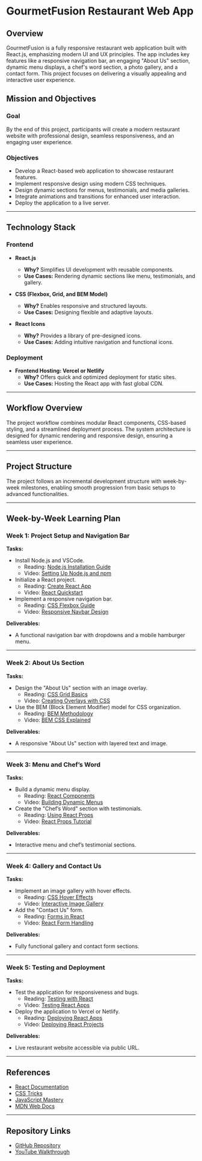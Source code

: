 # GourmetFusion Restaurant Web App

## Overview
GourmetFusion is a fully responsive restaurant web application built with React.js, emphasizing modern UI and UX principles. The app includes key features like a responsive navigation bar, an engaging "About Us" section, dynamic menu displays, a chef's word section, a photo gallery, and a contact form. This project focuses on delivering a visually appealing and interactive user experience.

## Mission and Objectives
### Goal
By the end of this project, participants will create a modern restaurant website with professional design, seamless responsiveness, and an engaging user experience.

### Objectives
- Develop a React-based web application to showcase restaurant features.
- Implement responsive design using modern CSS techniques.
- Design dynamic sections for menus, testimonials, and media galleries.
- Integrate animations and transitions for enhanced user interaction.
- Deploy the application to a live server.

---

## Technology Stack

### Frontend
- **React.js**
  - **Why?** Simplifies UI development with reusable components.
  - **Use Cases:** Rendering dynamic sections like menu, testimonials, and gallery.

- **CSS (Flexbox, Grid, and BEM Model)**
  - **Why?** Enables responsive and structured layouts.
  - **Use Cases:** Designing flexible and adaptive layouts.

- **React Icons**
  - **Why?** Provides a library of pre-designed icons.
  - **Use Cases:** Adding intuitive navigation and functional icons.

### Deployment
- **Frontend Hosting: Vercel or Netlify**
  - **Why?** Offers quick and optimized deployment for static sites.
  - **Use Cases:** Hosting the React app with fast global CDN.

---

## Workflow Overview
The project workflow combines modular React components, CSS-based styling, and a streamlined deployment process. The system architecture is designed for dynamic rendering and responsive design, ensuring a seamless user experience.

---

## Project Structure
The project follows an incremental development structure with week-by-week milestones, enabling smooth progression from basic setups to advanced functionalities.

---

## Week-by-Week Learning Plan

### Week 1: Project Setup and Navigation Bar
**Tasks:**
- Install Node.js and VSCode.
  - Reading: [Node.js Installation Guide](https://nodejs.org/en/docs/)
  - Video: [Setting Up Node.js and npm](https://www.youtube.com/)
- Initialize a React project.
  - Reading: [Create React App](https://reactjs.org/docs/create-a-new-react-app.html)
  - Video: [React Quickstart](https://www.youtube.com/)
- Implement a responsive navigation bar.
  - Reading: [CSS Flexbox Guide](https://css-tricks.com/snippets/css/a-guide-to-flexbox/)
  - Video: [Responsive Navbar Design](https://www.youtube.com/)

**Deliverables:**
- A functional navigation bar with dropdowns and a mobile hamburger menu.

---

### Week 2: About Us Section
**Tasks:**
- Design the "About Us" section with an image overlay.
  - Reading: [CSS Grid Basics](https://css-tricks.com/snippets/css/complete-guide-grid/)
  - Video: [Creating Overlays with CSS](https://www.youtube.com/)
- Use the BEM (Block Element Modifier) model for CSS organization.
  - Reading: [BEM Methodology](https://getbem.com/)
  - Video: [BEM CSS Explained](https://www.youtube.com/)

**Deliverables:**
- A responsive "About Us" section with layered text and image.

---

### Week 3: Menu and Chef’s Word
**Tasks:**
- Build a dynamic menu display.
  - Reading: [React Components](https://reactjs.org/docs/components-and-props.html)
  - Video: [Building Dynamic Menus](https://www.youtube.com/)
- Create the "Chef’s Word" section with testimonials.
  - Reading: [Using React Props](https://reactjs.org/docs/components-and-props.html)
  - Video: [React Props Tutorial](https://www.youtube.com/)

**Deliverables:**
- Interactive menu and chef’s testimonial sections.

---

### Week 4: Gallery and Contact Us
**Tasks:**
- Implement an image gallery with hover effects.
  - Reading: [CSS Hover Effects](https://css-tricks.com/almanac/selectors/h/hover/)
  - Video: [Interactive Image Gallery](https://www.youtube.com/)
- Add the "Contact Us" form.
  - Reading: [Forms in React](https://reactjs.org/docs/forms.html)
  - Video: [React Form Handling](https://www.youtube.com/)

**Deliverables:**
- Fully functional gallery and contact form sections.

---

### Week 5: Testing and Deployment
**Tasks:**
- Test the application for responsiveness and bugs.
  - Reading: [Testing with React](https://reactjs.org/docs/testing.html)
  - Video: [Testing React Apps](https://www.youtube.com/)
- Deploy the application to Vercel or Netlify.
  - Reading: [Deploying React Apps](https://vercel.com/docs)
  - Video: [Deploying React Projects](https://www.youtube.com/)

**Deliverables:**
- Live restaurant website accessible via public URL.

---

## References
- [React Documentation](https://reactjs.org/docs/)
- [CSS Tricks](https://css-tricks.com/)
- [JavaScript Mastery](https://www.youtube.com/c/javascriptmastery)
- [MDN Web Docs](https://developer.mozilla.org/)

---

## Repository Links
- [GitHub Repository](https://github.com/adrianhajdin/project_modern_ui_ux_restaurant.git)
- [YouTube Walkthrough](https://www.youtube.com/watch?v=4oV65GVVits)

